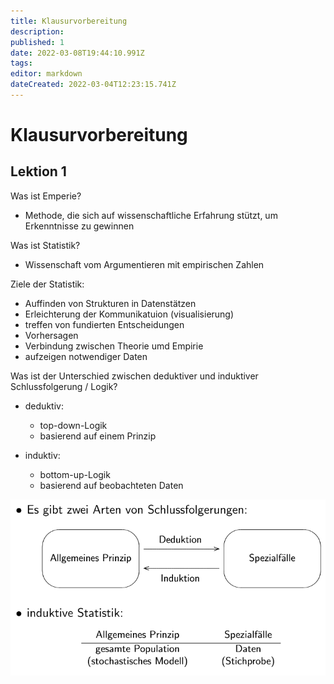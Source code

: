 ```yaml
---
title: Klausurvorbereitung
description: 
published: 1
date: 2022-03-08T19:44:10.991Z
tags: 
editor: markdown
dateCreated: 2022-03-04T12:23:15.741Z
---
```


# Klausurvorbereitung

## Lektion 1

Was ist Emperie?
- Methode, die sich auf wissenschaftliche Erfahrung stützt, um Erkenntnisse zu gewinnen

Was ist Statistik?
- Wissenschaft vom Argumentieren mit empirischen Zahlen

Ziele der Statistik:
- Auffinden von Strukturen in Datenstätzen
- Erleichterung der Kommunikatuion (visualisierung)
- treffen von fundierten Entscheidungen
- Vorhersagen
- Verbindung zwischen Theorie umd Empirie
- aufzeigen notwendiger Daten

Was ist der Unterschied zwischen deduktiver und induktiver Schlussfolgerung / Logik?
- deduktiv:
	- top-down-Logik
  - basierend auf einem Prinzip
  
- induktiv:
	- bottom-up-Logik
  - basierend auf beobachteten Daten

![deduktiv-induktiv.png](/fom/semester-2/quantitative-methoden/deduktiv-induktiv.png)


<!-- Unvollständig:
Meiste Aufgaben wird irgendwo nach Diagram gefragt
Bei Aufgabe ähnlich Köche-Gehälter erst Interpretation dann Diagramm

Daten werden gegeben, damit soll man etwas rechnen/interpretieren (eher interpretieren als rechnen)

Bei deskriptiver Statistik mehr rechnen, bei induktiver Statistik mehr interpretieren


Teil 1 Kapitel 3 + 4 (Häufigkeiten, Varianz, aritmetisches Mittel, Median, ...)
Statistik (Konfidenzintervall berechnen und interpretieren)

Kein Multiple-Choice


Wie sieht leptkurtisch/platokurtische Verteilung aus und welche Eigenschaften hat sie
Angelehnt an Daten-Beispiel (Bsp. Redite - normalerweise Leptokurtisch -> was bedeutet das -> erklären Sie mit einer Skizze)

Verstehen beweisen, nicht auswendig lernen

Probleme bei Leptokurtisch -> Plex-One -->